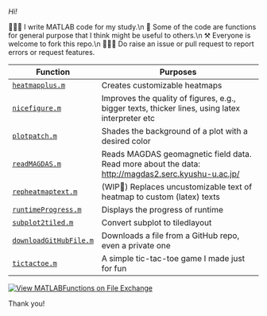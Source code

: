 *Hi!*

👨🏼‍💻 I write MATLAB code for my study.\n
🤔 Some of the code are functions for general purpose that I think might be useful to others.\n
⚒️ Everyone is welcome to fork this repo.\n
🙋🏼‍♂️ Do raise an issue or pull request to report errors or request features.

|Function|Purposes|
|--------|--------|
|[`heatmapplus.m`](heatmapplus.m)|Creates customizable heatmaps|
|[`nicefigure.m`](nicefigure.m)|Improves the quality of figures, e.g., bigger texts, thicker lines, using latex interpreter etc|
|[`plotpatch.m`](plotpatch.m)|Shades the background of a plot with a desired color|
|[`readMAGDAS.m`](readMAGDAS.m)|Reads MAGDAS geomagnetic field data. Read more about the data: http://magdas2.serc.kyushu-u.ac.jp/|
|[`repheatmaptext.m`](repheatmaptext.m)|(WIP🚧) Replaces uncustomizable text of heatmap to custom (latex) texts|
|[`runtimeProgress.m`](runtimeProgress.m)|Displays the progress of runtime|
|[`subplot2tiled.m`](subplot2tiled.m)|Convert subplot to tiledlayout|
|[`downloadGitHubFile.m`](downloadGitHubFile.m)|Downloads a file from a GitHub repo, even a private one|
|[`tictactoe.m`](tictactoe.m)|A simple tic-tac-toe game I made just for fun|

[![View MATLABFunctions on File Exchange](https://www.mathworks.com/matlabcentral/images/matlab-file-exchange.svg)](https://www.mathworks.com/matlabcentral/fileexchange/80581-matlabfunctions)

Thank you!
